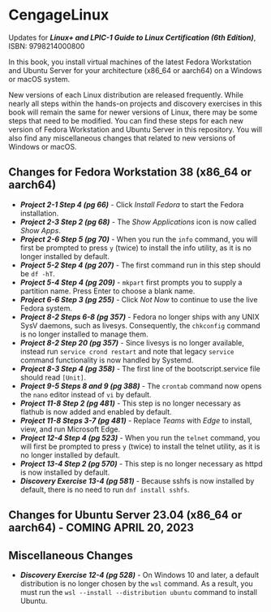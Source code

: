 # CengageLinux
Updates for ***Linux+ and LPIC-1 Guide to Linux Certification (6th Edition)***, ISBN: 9798214000800

In this book, you install virtual machines of the latest Fedora Workstation and Ubuntu Server for your architecture (x86_64 or aarch64) on a Windows or macOS system.

New versions of each Linux distribution are released frequently. While nearly all steps within the hands-on projects and discovery exercises in this book will remain the same for newer versions of Linux, there may be some steps that need to be modified. You can find these steps for each new version of Fedora Workstation and Ubuntu Server in this repository. You will also find any miscellaneous changes that related to new versions of Windows or macOS.

## Changes for Fedora Workstation 38 (x86_64 or aarch64) 
- ***Project 2-1 Step 4 (pg 66)*** - Click *Install Fedora* to start the Fedora installation.
- ***Project 2-3 Step 2 (pg 68)*** - The *Show Applications* icon is now called *Show Apps*.
- ***Project 2-6 Step 5 (pg 70)*** - When you run the `info` command, you will first be prompted to press `y` (twice) to install the info utility, as it is no longer installed by default. 
- ***Project 5-2 Step 4 (pg 207)*** - The first command run in this step should be `df -hT`. 
- ***Project 5-4 Step 4 (pg 209)*** - `mkpart` first prompts you to supply a partition name. Press Enter to choose a blank name.
- ***Project 6-6 Step 3 (pg 255)*** - Click *Not Now* to continue to use the live Fedora system.
- ***Project 8-2 Steps 6-8 (pg 357)*** - Fedora no longer ships with any UNIX SysV daemons, such as livesys. Consequently, the `chkconfig` command is no longer installed to manage them. 
- ***Project 8-2 Step 20 (pg 357)*** - Since livesys is no longer available, instead run `service crond restart` and note that legacy `service` command functionality is now handled by Systemd. 
- ***Project 8-3 Step 4 (pg 358)*** - The first line of the bootscript.service file should read `[Unit]`. 
- ***Project 9-5 Steps 8 and 9 (pg 388)*** - The `crontab` command now opens the `nano` editor instead of `vi` by default. 
- ***Project 11-8 Step 2 (pg 481)*** - This step is no longer necessary as flathub is now added and enabled by default. 
- ***Project 11-8 Steps 3-7 (pg 481)*** - Replace *Teams* with *Edge* to install, view, and run Microsoft Edge. 
- ***Project 12-4 Step 4 (pg 523)*** - When you run the `telnet` command, you will first be prompted to press `y` (twice) to install the telnet utility, as it is no longer installed by default. 
- ***Project 13-4 Step 2 (pg 570)*** - This step is no longer necessary as httpd is now installed by default. 
- ***Discovery Exercise 13-4 (pg 581)*** - Because sshfs is now installed by default, there is no need to run `dnf install sshfs`. 

## Changes for Ubuntu Server 23.04 (x86_64 or aarch64) - COMING APRIL 20, 2023

## Miscellaneous Changes 
- ***Discovery Exercise 12-4 (pg 528)*** - On Windows 10 and later, a default distribution is no longer chosen by the `wsl` command. As a result, you must run the `wsl --install --distribution ubuntu` command to install Ubuntu. 
